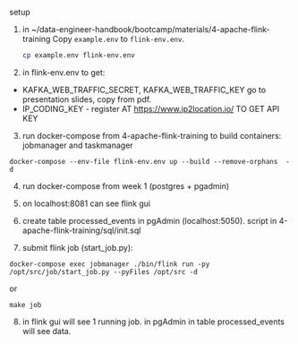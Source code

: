 setup 

1. in ~/data-engineer-handbook/bootcamp/materials/4-apache-flink-training 
Copy `example.env` to `flink-env.env`.

    ```bash
    cp example.env flink-env.env
    ```

2. in flink-env.env to get:
- KAFKA_WEB_TRAFFIC_SECRET, KAFKA_WEB_TRAFFIC_KEY go to presentation slides, copy from pdf. 
- IP_CODING_KEY - register AT https://www.ip2location.io/ TO GET API KEY

3. run docker-compose from 4-apache-flink-training to build containers: jobmanager and taskmanager

```
docker-compose --env-file flink-env.env up --build --remove-orphans  -d
```

4. run docker-compose from week 1 (postgres + pgadmin)

5. on localhost:8081 can see flink gui

6. create table processed_events in pgAdmin (localhost:5050). script in 4-apache-flink-training/sql/init.sql

7. submit flink job (start_job.py):

```
docker-compose exec jobmanager ./bin/flink run -py /opt/src/job/start_job.py --pyFiles /opt/src -d
```

or 
```
make job
```

8. in flink gui will see 1 running job. in pgAdmin in table processed_events will see data. 


